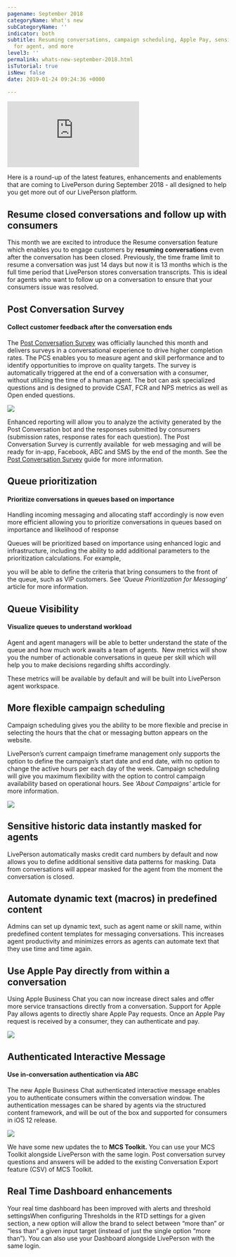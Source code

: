 ```yaml
---
pagename: September 2018
categoryName: What's new
subCategoryName: ''
indicator: both
subtitle: Resuming conversations, campaign scheduling, Apple Pay, sensitive data masking
  for agent, and more
level3: ''
permalink: whats-new-september-2018.html
isTutorial: true
isNew: false
date: 2019-01-24 09:24:36 +0000

---
```

<iframe src="https://player.vimeo.com/video/289680582" frameborder="0" webkitallowfullscreen mozallowfullscreen allowfullscreen></iframe>

Here is a round-up of the latest features, enhancements and enablements that are coming to LivePerson during September 2018 - all designed to help you get more out of our LivePerson platform.

## Resume closed conversations and follow up with consumers

This month we are excited to introduce the Resume conversation feature which enables you to engage customers by **resuming conversations** even after the conversation has been closed. Previously, the time frame limit to resume a conversation was just 14 days but now it is 13 months which is the full time period that LivePerson stores conversation transcripts. This is ideal for agents who want to follow up on a conversation to ensure that your consumers issue was resolved.

## Post Conversation Survey

#### Collect customer feedback after the conversation ends

The [Post Conversation Survey](data-reporting-messaging-messaging-dashboards-post-conversation-survey.html) was officially launched this month and delivers surveys in a conversational experience to drive higher completion rates. The PCS enables you to measure agent and skill performance and to identify opportunities to improve on quality targets. The survey is automatically triggered at the end of a conversation with a consumer, without utilizing the time of a human agent. The bot can ask specialized questions and is designed to provide CSAT, FCR and NPS metrics as well as Open ended questions.

![](/img/sept-newsletter-1.gif)

Enhanced reporting will allow you to analyze the activity generated by the Post Conversation bot and the responses submitted by consumers (submission rates, response rates for each question). The Post Conversation Survey is currently available  for web messaging and will be ready for in-app, Facebook, ABC and SMS by the end of the month. See the [Post Conversation Survey]() guide for more information.

## Queue prioritization

#### Prioritize conversations in queues based on importance

Handling incoming messaging and allocating staff accordingly is now even more efficient allowing you to prioritize conversations in queues based on importance and likelihood of response

Queues will be prioritized based on importance using enhanced logic and infrastructure, including the ability to add additional parameters to the prioritization calculations. For example,

you will be able to define the criteria that bring consumers to the front of the queue, such as VIP customers. See ‘_Queue Prioritization for Messaging’_ article for more information.

## Queue Visibility

#### Visualize queues to understand workload

Agent and agent managers will be able to better understand the state of the queue and how much work awaits a team of agents.  New metrics will show you the number of actionable conversations in queue per skill which will help you to make decisions regarding shifts accordingly.

These metrics will be available by default and will be built into LivePerson agent workspace.

## More flexible campaign scheduling

Campaign scheduling gives you the ability to be more flexible and precise in selecting the hours that the chat or messaging button appears on the website.

LivePerson’s current campaign timeframe management only supports the option to define the campaign’s start date and end date, with no option to change the active hours per each day of the week. Campaign scheduling will give you maximum flexibility with the option to control campaign availability based on operational hours. See _‘About Campaigns'_ article for more information.

![](/img/sept-newsletter-2.png)

## Sensitive historic data instantly masked for agents

LivePerson automatically masks credit card numbers by default and now allows you to define additional sensitive data patterns for masking. Data from conversations will appear masked for the agent from the moment the conversation is closed.

## Automate dynamic text (macros) in predefined content

Admins can set up dynamic text, such as agent name or skill name, within predefined content templates for messaging conversations. This increases agent productivity and minimizes errors as agents can automate text that they use time and time again.

## Use Apple Pay directly from within a conversation

Using Apple Business Chat you can now increase direct sales and offer more service transactions directly from a conversation. Support for Apple Pay allows agents to directly share Apple Pay requests. Once an Apple Pay request is received by a consumer, they can authenticate and pay.

![](/img/sept-newsletter-3.png)

## Authenticated Interactive Message

#### Use in-conversation authentication via ABC

The new Apple Business Chat authenticated interactive message enables you to authenticate consumers within the conversation window. The authentication messages can be shared by agents via the structured content framework, and will be out of the box and supported for consumers in iOS 12 release.

![](/img/sept-newsletter-5.png)

We have some new updates the to **MCS Toolkit.** You can use your MCS Toolkit alongside LivePerson with the same login. Post conversation survey questions and answers will be added to the existing Conversation Export feature (CSV) of MCS Toolkit.

## Real Time Dashboard enhancements

Your real time dashboard has been improved with alerts and threshold settingsWhen configuring Thresholds in the RTD settings for a given section, a new option will allow the brand to select between “more than” or “less than” a given input target (instead of just the single option “more than”). You can also use your Dashboard alongside LivePerson with the same login.